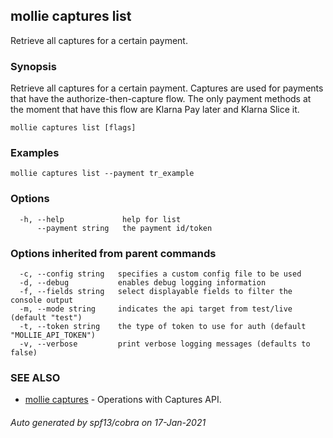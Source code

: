 ## mollie captures list

Retrieve all captures for a certain payment.

### Synopsis

Retrieve all captures for a certain payment.
Captures are used for payments that have the authorize-then-capture flow. 
The only payment methods at the moment that have this flow are Klarna Pay 
later and Klarna Slice it.

```
mollie captures list [flags]
```

### Examples

```
mollie captures list --payment tr_example
```

### Options

```
  -h, --help             help for list
      --payment string   the payment id/token
```

### Options inherited from parent commands

```
  -c, --config string   specifies a custom config file to be used
  -d, --debug           enables debug logging information
  -f, --fields string   select displayable fields to filter the console output
  -m, --mode string     indicates the api target from test/live (default "test")
  -t, --token string    the type of token to use for auth (default "MOLLIE_API_TOKEN")
  -v, --verbose         print verbose logging messages (defaults to false)
```

### SEE ALSO

* [mollie captures](mollie_captures.md)	 - Operations with Captures API.

###### Auto generated by spf13/cobra on 17-Jan-2021
